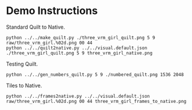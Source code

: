 # Demo Instructions

Standard Quilt to Native.

```
python ../../make_quilt.py ./three_vrm_girl_quilt.png 5 9 raw/three_vrm_girl.%02d.png 00 44
python ../../quilt2native.py ../../visual.default.json  ./three_vrm_girl_quilt.png 5 9 three_vrm_girl_native.png
```


Testing Quilt.

```
python ../../gen_numbers_quilt.py 5 9 ./numbered_quilt.png 1536 2048
```


Tiles to Native.

```
python ../../frames2native.py ../../visual.default.json raw/three_vrm_girl.%02d.png 00 44 three_vrm_girl_frames_to_native.png
```
